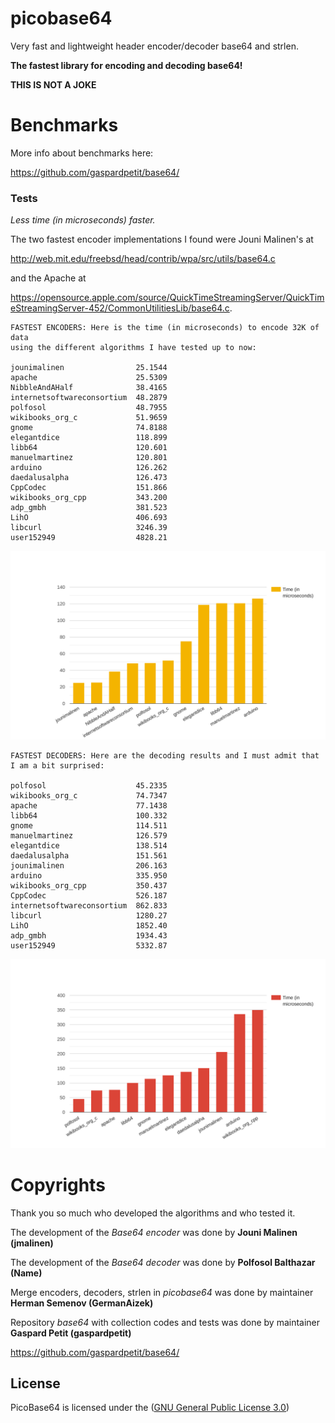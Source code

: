 # picobase64
Very fast and lightweight header encoder/decoder base64 and strlen.

**The fastest library for encoding and decoding base64!**

**THIS IS NOT A JOKE**

# Benchmarks

More info about benchmarks here:

https://github.com/gaspardpetit/base64/

### Tests

*Less time (in microseconds) faster.*

The two fastest encoder implementations I found were Jouni Malinen's at

http://web.mit.edu/freebsd/head/contrib/wpa/src/utils/base64.c

and the Apache at

https://opensource.apple.com/source/QuickTimeStreamingServer/QuickTimeStreamingServer-452/CommonUtilitiesLib/base64.c.

```
FASTEST ENCODERS: Here is the time (in microseconds) to encode 32K of data
using the different algorithms I have tested up to now:

jounimalinen                25.1544
apache                      25.5309
NibbleAndAHalf              38.4165
internetsoftwareconsortium  48.2879
polfosol                    48.7955
wikibooks_org_c             51.9659
gnome                       74.8188
elegantdice                 118.899
libb64                      120.601
manuelmartinez              120.801
arduino                     126.262
daedalusalpha               126.473
CppCodec                    151.866
wikibooks_org_cpp           343.200
adp_gmbh                    381.523
LihO                        406.693
libcurl                     3246.39
user152949                  4828.21
```

![](https://raw.githubusercontent.com/GermanAizek/picobase64/main/time_encode.svg)

```
FASTEST DECODERS: Here are the decoding results and I must admit that
I am a bit surprised:

polfosol                    45.2335
wikibooks_org_c             74.7347
apache                      77.1438
libb64                      100.332
gnome                       114.511
manuelmartinez              126.579
elegantdice                 138.514
daedalusalpha               151.561
jounimalinen                206.163
arduino                     335.950
wikibooks_org_cpp           350.437
CppCodec                    526.187
internetsoftwareconsortium  862.833
libcurl                     1280.27
LihO                        1852.40
adp_gmbh                    1934.43
user152949                  5332.87
```

![](https://raw.githubusercontent.com/GermanAizek/picobase64/main/time_decode.svg)

# Copyrights

Thank you so much who developed the algorithms and who tested it.

The development of the *Base64 encoder* was done by **Jouni Malinen (jmalinen)**

The development of the *Base64 decoder* was done by **Polfosol Balthazar (Name)**

Merge encoders, decoders, strlen in *picobase64* was done by maintainer **Herman Semenov (GermanAizek)**

Repository *base64* with collection codes and tests was done by maintainer **Gaspard Petit (gaspardpetit)**

https://github.com/gaspardpetit/base64/

## License

PicoBase64 is licensed under the ([GNU General Public License 3.0](https://www.gnu.org/licenses/gpl-3.0.html))
